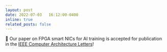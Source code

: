 ```yaml
---
layout: post
date: 2022-07-03   16:12:00-0400
inline: true
related_posts: false
---
```


📜 Our paper on FPGA smart NICs for AI training is accepted for publication in the [IEEE Computer Architecture Letters](https://www.computer.org/csdl/journal/ca)!